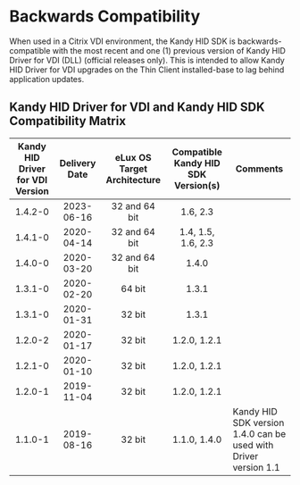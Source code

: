 # Backwards Compatibility

When used in a Citrix VDI environment, the Kandy HID SDK is backwards-compatible with the most recent and one (1) previous version of Kandy HID Driver for VDI (DLL) (official releases only). This is intended to allow Kandy HID Driver for VDI upgrades on the Thin Client installed-base to lag behind application updates.

## Kandy HID Driver for VDI and Kandy HID SDK Compatibility Matrix

| Kandy HID Driver for VDI Version  | Delivery Date | eLux OS Target Architecture | Compatible Kandy HID SDK Version(s) | Comments  |
| :-------------------------------: | :-----------: | :-------------------------: | :---------------------------------: | --------- |
| 1.4.2-0                           | 2023-06-16    | 32 and 64 bit               | 1.6, 2.3                            | |
| 1.4.1-0                           | 2020-04-14    | 32 and 64 bit               | 1.4, 1.5, 1.6, 2.3                  | |
| 1.4.0-0                           | 2020-03-20    | 32 and 64 bit               | 1.4.0                               | |
| 1.3.1-0                           | 2020-02-20    | 64 bit                      | 1.3.1                               | |
| 1.3.1-0                           | 2020-01-31    | 32 bit                      | 1.3.1                               | |
| 1.2.0-2                           | 2020-01-17    | 32 bit                      | 1.2.0, 1.2.1                        | |
| 1.2.1-0                           | 2020-01-10    | 32 bit                      | 1.2.0, 1.2.1                        | |
| 1.2.0-1                           | 2019-11-04    | 32 bit                      | 1.2.0, 1.2.1                        | |
| 1.1.0-1                           | 2019-08-16    | 32 bit                      | 1.1.0, 1.4.0                        | Kandy HID SDK version 1.4.0 can be used with Driver version 1.1 |
